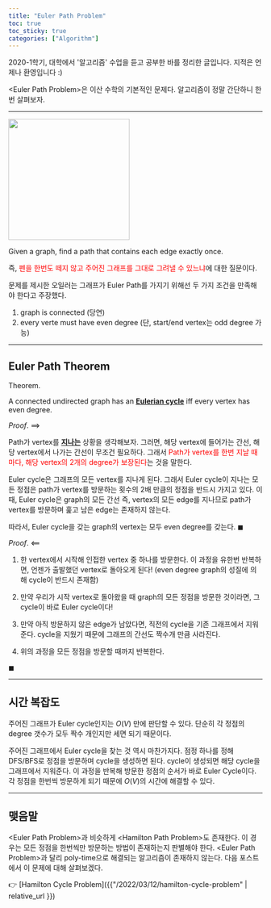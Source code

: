 ```yaml
---
title: "Euler Path Problem"
toc: true
toc_sticky: true
categories: ["Algorithm"]
---
```




2020-1학기, 대학에서 '알고리즘' 수업을 듣고 공부한 바를 정리한 글입니다. 지적은 언제나 환영입니다 :)

\<Euler Path Problem\>은 이산 수학의 기본적인 문제다. 알고리즘이 정말 간단하니 한번 살펴보자.

<hr/>

<div class="img-wrapper">
  <img src="https://upload.wikimedia.org/wikipedia/commons/5/5d/Konigsberg_bridges.png" width="240px">
</div>

<div class="notice" markdown="1">

Given a graph, find a path that contains each edge exactly once.

</div>

즉, <span style="color: red">펜을 한번도 떼지 않고 주어진 그래프를 그대로 그려낼 수 있느냐</span>에 대한 질문이다.

문제를 제시한 오일러는 그래프가 Euler Path를 가지기 위해선 두 가지 조건을 만족해야 한다고 주장했다.

1. graph is connected (당연)
2. every verte must have even degree (단, start/end vertex는 odd degree 가능)

<hr/>

## Euler Path Theorem

<div class="theorem" markdown="1">

<span class="statement-title">Theorem.</span><br>

A connected undirected graph has an <u><b>Eulerian cycle</b></u> iff every vertex has even degree.

</div>

<div class="notice" markdown="1">

<span class="statement-title">*Proof*.</span> $\implies$ <br>

Path가 vertex를 <u><b>지나는</b></u> 상황을 생각해보자. 그러면, 해당 vertex에 들어가는 간선, 해당 vertex에서 나가는 간선이 무조건 필요하다. 그래서 <span style="color: red">Path가 vertex를 한번 지날 때마다, 해당 vertex의 2개의 degree가 보장된다</span>는 것을 말한다.

Euler cycle은 그래프의 모든 vertex를 지나게 된다. 그래서 Euler cycle이 지나는 모든 정점은 path가 vertex를 방문하는 횟수의 2배 만큼의 정점을 반드시 가지고 있다. 이때, Euler cycle은 graph의 모든 간선 즉, vertex의 모든 edge를 지나므로 path가 vertex를 방문하며 훑고 남은 edge는 존재하지 않는다.

따라서, Euler cycle을 갖는 graph의 vertex는 모두 even degree를 갖는다. $\blacksquare$

</div>

<div class="notice" markdown="1">

<span class="statement-title">*Proof*.</span> $\impliedby$ <br>

1. 한 vertex에서 시작해 인접한 vertex 중 하나를 방문한다. 이 과정을 유한번 반복하면, 언젠가 출발했던 vertex로 돌아오게 된다! (even degree graph의 성질에 의해 cycle이 반드시 존재함)

2. 만약 우리가 시작 vertex로 돌아왔을 때 graph의 모든 정점을 방문한 것이라면, 그 cycle이 바로 Euler cycle이다!
3. 만약 아직 방문하지 않은 edge가 남았다면, 직전의 cycle을 기존 그래프에서 지워준다. cycle을 지웠기 때문에 그래프의 간선도 짝수개 만큼 사라진다.
4. 위의 과정을 모든 정점을 방문할 때까지 반복한다.

$\blacksquare$

</div>

<hr/>

## 시간 복잡도

주어진 그래프가 Euler cycle인지는 $O(V)$ 만에 판단할 수 있다. 단순히 각 정점의 degree 갯수가 모두 짝수 개인지만 세면 되기 때문이다.

주어진 그래프에서 Euler cycle을 찾는 것 역시 마찬가지다. 점정 하나를 정해 DFS/BFS로 정점을 방문하며 cycle을 생성하면 된다. cycle이 생성되면 해당 cycle을 그래프에서 지워준다. 이 과정을 반복해 방문한 정점의 순서가 바로 Euler Cycle이다. 각 정점을 한번씩 방문하게 되기 때문에 $O(V)$의 시간에 해결할 수 있다.

<hr/>

## 맺음말

\<Euler Path Problem\>과 비슷하게 \<Hamilton Path Problem\>도 존재한다. 이 경우는 모든 정점을 한번씩만 방문하는 방법이 존재하는지 판별해야 한다. \<Euler Path Problem\>과 달리 poly-time으로 해결되는 알고리즘이 존재하지 않는다. 다음 포스트에서 이 문제에 대해 살펴보겠다.

👉 [Hamilton Cycle Problem]({{"/2022/03/12/hamilton-cycle-problem" | relative_url }})
